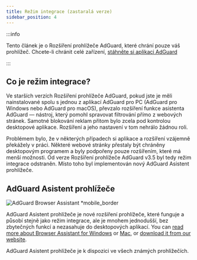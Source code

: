 ```yaml
---
title: Režim integrace (zastaralá verze)
sidebar_position: 4
---
```


:::info

Tento článek je o Rozšíření prohlížeče AdGuard, které chrání pouze váš prohlížeč. Chcete-li chránit celé zařízení, [stáhněte si aplikaci AdGuard](https://agrd.io/download-kb-adblock)

:::

## Co je režim integrace?

Ve starších verzích Rozšíření prohlížeče AdGuard, pokud jste je měli nainstalované spolu s jednou z aplikací AdGuard pro PC (AdGuard pro Windows nebo AdGuard pro macOS), převzalo rozšíření funkce asistenta AdGuard — nástroj, který pomohl spravovat filtrování přímo z webových stránek. Samotné blokování reklam přitom bylo zcela pod kontrolou desktopové aplikace. Rozšíření a jeho nastavení v tom nehrálo žádnou roli.

Problémem bylo, že v některých případech si aplikace a rozšíření vzájemně překážely v práci. Některé webové stránky přestaly být chráněny desktopovým programem a byly podpořeny pouze rozšířením, které má menší možnosti. Od verze Rozšíření prohlížeče AdGuard v3.5 byl tedy režim integrace odstraněn. Místo toho byl implementován nový AdGuard Asistent prohlížeče.

## AdGuard Asistent prohlížeče

![AdGuard Browser Assistant *mobile_border](https://cdn.adtidy.org/content/kb/ad_blocker/browser_extension/ad_blocker_browser_extension_assistant.png)

AdGuard Asistent prohlížeče je nové rozšíření prohlížeče, které funguje a působí stejně jako režim integrace, ale je mnohem jednodušší, bez zbytečných funkcí a nezasahuje do desktopových aplikací. You can [read more about Browser Assistant for Windows](/adguard-for-windows/browser-assistant) or [Mac](/adguard-for-mac/features/browser-assistant), or [download it from our website](https://adguard.com/adguard-assistant/overview.html).

AdGuard Asistent prohlížeče je k dispozici ve všech známých prohlížečích.
